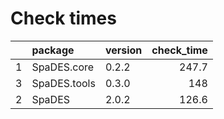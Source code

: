 # Check times

|   |package      |version | check_time|
|:--|:------------|:-------|----------:|
|1  |SpaDES.core  |0.2.2   |      247.7|
|3  |SpaDES.tools |0.3.0   |        148|
|2  |SpaDES       |2.0.2   |      126.6|


